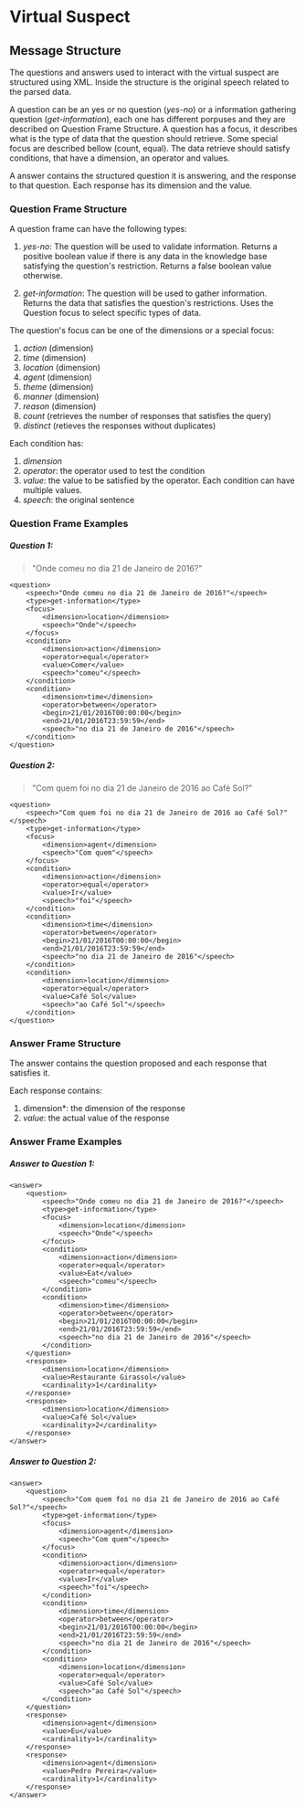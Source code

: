 # Virtual Suspect
## Message Structure
The questions and answers used to interact with the virtual suspect are structured using XML. Inside the structure is the original speech related to the parsed data.

A question can be an yes or no question (*yes-no*) or a information gathering question (*get-information*), each one has different porpuses and they are described on Question Frame Structure. A question has a focus, it describes what is the type of data that the question should retrieve. Some special focus are described bellow (count, equal). The data retrieve should satisfy conditions, that have a dimension, an operator and values. 

A answer contains the structured question it is answering, and the response to that question. Each response has its dimension
and the value. 

### Question Frame Structure
A question frame can have the following types:

1. *yes-no*: 
The question will be used to validate information. 
Returns a positive boolean value if there is any data in the knowledge base satisfying the question's restriction. Returns a false boolean value otherwise.

2. *get-information*: 
The question will be used to gather information. 
Returns the data that satisfies the question's restrictions. Uses the Question focus to select specific types of data.

The question's focus can be one of the dimensions or a special focus:

1. *action* (dimension)
2. *time* (dimension)
3. *location* (dimension)
4. *agent* (dimension)
5. *theme* (dimension)
6. *manner* (dimension)
7. *reason* (dimension)
8. *count* (retrieves the number of responses that satisfies the query)
9. *distinct* (retieves the responses without duplicates)

Each condition has:

1. *dimension* 
2. *operator*: the operator used to test the condition
3. *value*: the value to be satisfied by the operator. Each condition can have multiple values.
4. *speech*: the original sentence 

### Question Frame Examples
##### Question 1: 
> "Onde comeu no dia 21 de Janeiro de 2016?"

```
<question>
	<speech>"Onde comeu no dia 21 de Janeiro de 2016?"</speech>
	<type>get-information</type>
	<focus>
		<dimension>location</dimension>
		<speech>"Onde"</speech>
	</focus>
	<condition>
		<dimension>action</dimension>
		<operator>equal</operator>
		<value>Comer</value>
		<speech>"comeu"</speech>
	</condition>
	<condition>
		<dimension>time</dimension>
		<operator>between</operator>
		<begin>21/01/2016T00:00:00</begin>
		<end>21/01/2016T23:59:59</end>
		<speech>"no dia 21 de Janeiro de 2016"</speech>
	</condition>
</question>
```
##### Question 2: 
> "Com quem foi no dia 21 de Janeiro de 2016 ao Café Sol?"
	
```
<question>
	<speech>"Com quem foi no dia 21 de Janeiro de 2016 ao Café Sol?"</speech>
	<type>get-information</type>
	<focus>
		<dimension>agent</dimension>
		<speech>"Com quem"</speech>
	</focus>
	<condition>
		<dimension>action</dimension>
		<operator>equal</operator>
		<value>Ir</value>
		<speech>"foi"</speech>
	</condition>
	<condition>
		<dimension>time</dimension>
		<operator>between</operator>
		<begin>21/01/2016T00:00:00</begin>
		<end>21/01/2016T23:59:59</end>
		<speech>"no dia 21 de Janeiro de 2016"</speech>
	</condition>
	<condition>
		<dimension>location</dimension>
		<operator>equal</operator>
		<value>Café Sol</value>	
		<speech>"ao Café Sol"</speech>
	</condition>
</question>
```
### Answer Frame Structure

The answer contains the question proposed and each response that satisfies it. 

Each response contains:

1. dimension*: the dimension of the response
2. *value*: the actual value of the response 

### Answer Frame Examples
##### Answer to Question 1:
```
<answer>
	<question>
		<speech>"Onde comeu no dia 21 de Janeiro de 2016?"</speech>
		<type>get-information</type>
		<focus>
			<dimension>location</dimension>
			<speech>"Onde"</speech>
		</focus>
		<condition>
			<dimension>action</dimension>
			<operator>equal</operator>
			<value>Eat</value>
			<speech>"comeu"</speech>
		</condition>
		<condition>
			<dimension>time</dimension>
			<operator>between</operator>
			<begin>21/01/2016T00:00:00</begin>
			<end>21/01/2016T23:59:59</end>
			<speech>"no dia 21 de Janeiro de 2016"</speech>
		</condition>
	</question>	
	<response>
		<dimension>location</dimension>
		<value>Restaurante Girassol</value>
		<cardinality>1</cardinality>	
	</response>
	<response>
		<dimension>location</dimension>
		<value>Café Sol</value>
		<cardinality>2</cardinality>
	</response>
</answer>
```
##### Answer to Question 2: 
```
<answer>
	<question>
		<speech>"Com quem foi no dia 21 de Janeiro de 2016 ao Café Sol?"</speech>
		<type>get-information</type>
		<focus>
			<dimension>agent</dimension>
			<speech>"Com quem"</speech>
		</focus>
		<condition>
			<dimension>action</dimension>
			<operator>equal</operator>
			<value>Ir</value>
			<speech>"foi"</speech>
		</condition>
		<condition>
			<dimension>time</dimension>
			<operator>between</operator>
			<begin>21/01/2016T00:00:00</begin>
			<end>21/01/2016T23:59:59</end>
			<speech>"no dia 21 de Janeiro de 2016"</speech>
		</condition>
		<condition>
			<dimension>location</dimension>
			<operator>equal</operator>
			<value>Café Sol</value>	
			<speech>"ao Café Sol"</speech>
		</condition>
	</question>
	<response>
		<dimension>agent</dimension>
		<value>Eu</value>
		<cardinality>1</cardinality>
	</response>
	<response>
		<dimension>agent</dimension>
		<value>Pedro Pereira</value>
		<cardinality>1</cardinality>
	</response>
</answer>
```

